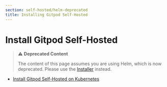 ```yaml
---
section: self-hosted/helm-deprecated
title: Installing Gitpod Self-Hosted
---
```


<script context="module">
  export const prerender = true;
</script>

# Install Gitpod Self-Hosted

> ⚠️ **Deprecated Content**
>
> The content of this page assumes you are using Helm, which is now deprecated. Please use the [Installer](../../self-hosted) instead.

- [Install Gitpod Self-Hosted on Kubernetes](./installation/on-kubernetes)
